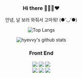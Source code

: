 <div align="center">
  
### Hi there 👩🏻‍💻❤️

안녕, 날 보러 와줘서 고마워! (●'◡'●)


</div>
  
<div align="center">
  
![Top Langs](https://github-readme-stats.vercel.app/api/top-langs/?username=Hyevvy&layout=compact) 
 
![hyevvy's github stats](https://github-readme-stats.vercel.app/api?username=hyevvy&show_icons=true&theme=merko)

  </div>



<h3 align="center">Front End</h3>
<p align="center">  
  <img src="https://img.shields.io/badge/-HTML5-E34F26?style=flat-square&logo=HTML5&logoColor=white"/>
  <img src="https://img.shields.io/badge/-CSS3-1572B6?style=flat-square&logo=CSS3&logoColor=white"/>
  <img src="https://img.shields.io/badge/-JavaScript-F7DF1E?style=flat-square&logo=JavaScript&logoColor=white"/>
  <br>
  <img src="https://img.shields.io/badge/-jQuery-0769AD?style=flat-square&logo=jQuery&logoColor=white"/>
  <img src="https://img.shields.io/badge/-React-61DAFB?style=flat-square&logo=React&logoColor=white"/>
  <img src="https://img.shields.io/badge/-Redux-764ABC?style=flat-square&logo=Redux&logoColor=white"/>
  <br>
</p>

